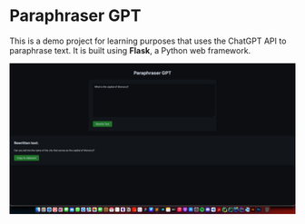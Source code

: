 # Paraphraser GPT
This is a demo project for learning purposes that uses the ChatGPT API to paraphrase text. It is built using **Flask**, a Python web framework.

![Demo](https://raw.githubusercontent.com/mouadse/paraphrasing_openai/main/Screenshot%20.png)
